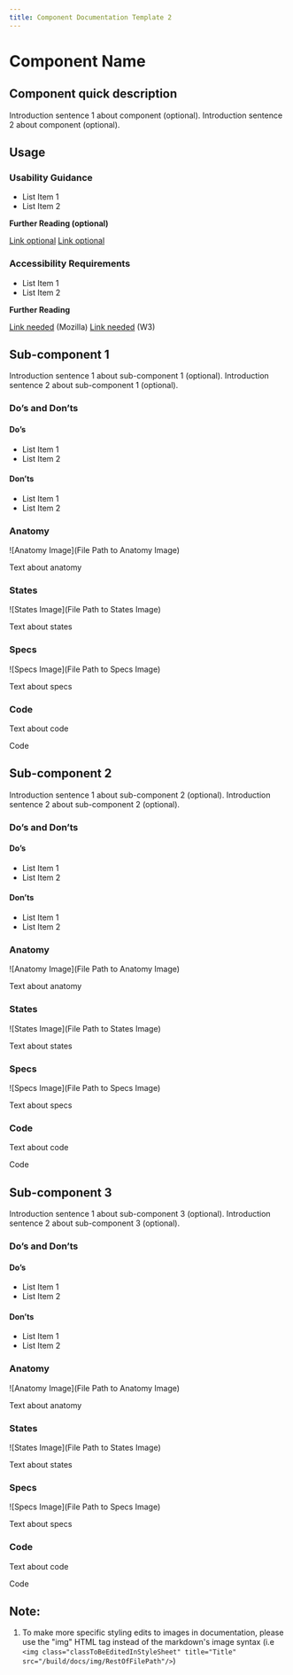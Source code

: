 ```yaml
---
title: Component Documentation Template 2
---
```

# **Component Name**

## Component quick description

Introduction sentence 1 about component (optional). Introduction sentence 2 about component (optional).

## **Usage**

### **Usability Guidance**

* List Item 1
* List Item 2

**Further Reading (optional)**

[Link optional]()
[Link optional]()

### **Accessibility Requirements**

* List Item 1
* List Item 2

**Further Reading**

[Link needed]() (Mozilla)
[Link needed]() (W3)

## **Sub-component 1**

Introduction sentence 1 about sub-component 1 (optional). Introduction sentence 2 about sub-component 1 (optional).

### **Do’s and Don’ts**

#### Do’s

* List Item 1
* List Item 2

#### Don’ts

* List Item 1
* List Item 2

### **Anatomy**

![Anatomy Image](File Path to Anatomy Image)

Text about anatomy

### **States**

![States Image](File Path to States Image)

Text about states

### **Specs**

![Specs Image](File Path to Specs Image)

Text about specs

### **Code**

Text about code

Code

## **Sub-component 2**

Introduction sentence 1 about sub-component 2 (optional). Introduction sentence 2 about sub-component 2 (optional).

### **Do’s and Don’ts**

#### Do’s

* List Item 1
* List Item 2

#### Don’ts

* List Item 1
* List Item 2

### **Anatomy**

![Anatomy Image](File Path to Anatomy Image)

Text about anatomy

### **States**

![States Image](File Path to States Image)

Text about states

### **Specs**

![Specs Image](File Path to Specs Image)

Text about specs

### **Code**

Text about code

Code

## **Sub-component 3**

Introduction sentence 1 about sub-component 3 (optional). Introduction sentence 2 about sub-component 3 (optional).

### **Do’s and Don’ts**

#### Do’s

* List Item 1
* List Item 2

#### Don’ts

* List Item 1
* List Item 2

### **Anatomy**

![Anatomy Image](File Path to Anatomy Image)

Text about anatomy

### **States**

![States Image](File Path to States Image)

Text about states

### **Specs**

![Specs Image](File Path to Specs Image)

Text about specs

### **Code**

Text about code

Code

## Note:
1. To make more specific styling edits to images in documentation, please use the "img" HTML tag instead of the markdown's image syntax (i.e ```<img class="classToBeEditedInStyleSheet" title="Title" src="/build/docs/img/RestOfFilePath"/>```)
